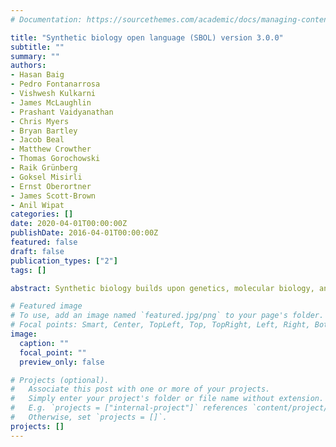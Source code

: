 ```yaml
---
# Documentation: https://sourcethemes.com/academic/docs/managing-content/

title: "Synthetic biology open language (SBOL) version 3.0.0"
subtitle: ""
summary: ""
authors:
- Hasan Baig
- Pedro Fontanarrosa
- Vishwesh Kulkarni
- James McLaughlin
- Prashant Vaidyanathan
- Chris Myers
- Bryan Bartley
- Jacob Beal
- Matthew Crowther
- Thomas Gorochowski
- Raik Grünberg
- Goksel Misirli
- Ernst Oberortner
- James Scott-Brown
- Anil Wipat
categories: []
date: 2020-04-01T00:00:00Z
publishDate: 2016-04-01T00:00:00Z
featured: false
draft: false
publication_types: ["2"]
tags: []

abstract: Synthetic biology builds upon genetics, molecular biology, and metabolic engineering by applying engineering principles to the design of biological systems. When designing a synthetic system, synthetic biologists need to exchange information about multiple types of molecules, the intended behavior of the system, and actual experimental measurements. The Synthetic Biology Open Language (SBOL) has been developed as a standard to support the specification and exchange of biological design information in synthetic biology, following an open community process involving both wet bench scientists and dry scientific modelers and software developers, across academia, industry, and other institutions. This document describes SBOL 3.0.0, which condenses and simplifies previous versions of SBOL based on experiences in deployment across a variety of scientific and industrial settings. In particular, SBOL 3.0.0, (1) separates sequence features from part/sub-part relationships, (2) renames Component Definition/Component to Component/Sub-Component, (3) merges Component and Module classes, (4) ensures consistency between data model and ontology terms, (5) extends the means to define and reference Sub-Components, (6) refines requirements on object URIs, (7) enables graph-based serialization, (8) moves Systems Biology Ontology (SBO) for Component types, (9) makes all sequence associations explicit, (10) makes interfaces explicit, (11) generalizes Sequence Constraints into a general structural Constraint class, and (12) expands the set of allowed constraints.

# Featured image
# To use, add an image named `featured.jpg/png` to your page's folder.
# Focal points: Smart, Center, TopLeft, Top, TopRight, Left, Right, BottomLeft, Bottom, BottomRight.
image: 
  caption: ""
  focal_point: ""
  preview_only: false

# Projects (optional).
#   Associate this post with one or more of your projects.
#   Simply enter your project's folder or file name without extension.
#   E.g. `projects = ["internal-project"]` references `content/project/deep-learning/index.md`.
#   Otherwise, set `projects = []`.
projects: []
---
```

